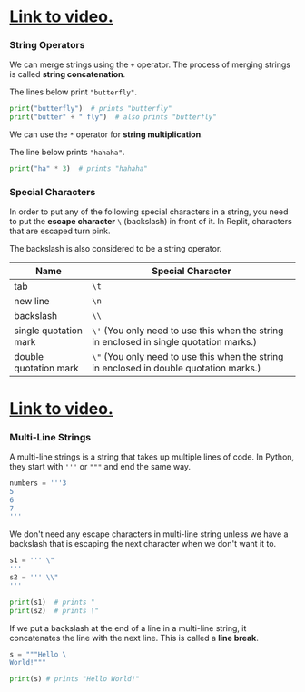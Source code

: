 # [Link to video.](https://www.youtube.com/watch?v=ZC7uS5kjYhc&list=PLVD25niNi0Bkf2psAf7PzB1SV068XyNPo&index=7)

### String Operators

We can merge strings using the `+` operator.  The process of merging strings is called **string concatenation**.

The lines below print `"butterfly"`.

```python
print("butterfly")  # prints "butterfly"
print("butter" + " fly")  # also prints "butterfly"
```

We can use the `*` operator for **string multiplication**.

The line below prints `"hahaha"`.

```python
print("ha" * 3)  # prints "hahaha"
```

### Special Characters

In order to put any of the following special characters in a string, you need to put the **escape character** ``\`` (backslash) in front of it. In Replit, characters that are escaped turn pink.

The backslash is also considered to be a string operator. 

| Name | Special Character |
| --- | --- |
| tab | `\t` |
| new line | `\n`|
| backslash | `\\` |
| single quotation mark | `\'` (You only need to use this when the string in enclosed in single quotation marks.) |
| double quotation mark | `\"` (You only need to use this when the string in enclosed in double quotation marks.) |

# [Link to video.](https://www.youtube.com/watch?v=zyd_SNC3Q_c&list=PLVD25niNi0Bkf2psAf7PzB1SV068XyNPo&index=8)

### Multi-Line Strings

A multi-line strings is a string that takes up multiple lines of code. In Python, they start with `'''` or `"""` and end the same way.

```python
numbers = '''3
5
6
7
'''  
```

We don't need any escape characters in multi-line string unless we have a backslash that is escaping the next character when we don't want it to.

```python
s1 = ''' \"
'''
s2 = ''' \\"
'''

print(s1)  # prints "
print(s2)  # prints \"
```

If we put a backslash at the end of a line in a multi-line string, it concatenates the line with the next line. This is called a **line break**.

```python
s = """Hello \
World!"""

print(s) # prints "Hello World!"
```
